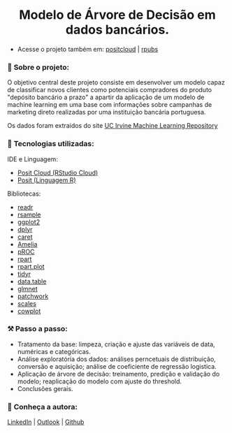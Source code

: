  <h1 align="center">Modelo de Árvore de Decisão em dados bancários.</h1>

 - Acesse o projeto também em:
 [positcloud](https://posit.cloud/content/6324494) | [rpubs](https://rpubs.com/lauramsromano/decision_tree)
 
 
### 📌 <strong>Sobre o projeto:</strong>
O objetivo central deste projeto consiste em desenvolver um modelo capaz de classificar novos clientes como potenciais compradores do produto "depósito bancário a prazo" a apartir da aplicação de um modelo de machine learning em uma base com informações sobre campanhas de marketing direto realizadas por uma instituição bancária portuguesa.

Os dados foram extraidos do site [UC Irvine Machine Learning Repository](https://archive.ics.uci.edu/dataset/222/bank+marketing)

### 🚀 <strong>Tecnologias utilizadas:</strong>

IDE e Linguagem:
- [Posit Cloud (RStudio Cloud)](https://posit.cloud/)
- [Posit (Linguagem R)](https://www.python.org/](https://posit.co/))

Bibliotecas:
- [readr](https://cran.r-project.org/web/packages/readr/index.html)
- [rsample](https://cran.r-project.org/web/packages/rsample/index.html)
- [ggplot2](https://cran.r-project.org/web/packages/ggplot2/index.html)
- [dplyr](https://cran.r-project.org/web/packages/dplyr/index.html)
- [caret](https://cran.r-project.org/web/packages/caret/index.html)
- [Amelia](https://cran.r-project.org/web/packages/Amelia/index.html)
- [pROC](https://cran.r-project.org/web/packages/pROC/index.html)
- [rpart](https://cran.r-project.org/web/packages/rpart/index.html)
- [rpart.plot](https://cran.r-project.org/web/packages/rpart.plot/index.html)
- [tidyr](https://cran.r-project.org/web/packages/tidyr/index.html)
- [data.table](https://cran.r-project.org/web/packages/data.table/index.html)
- [glmnet](https://cran.r-project.org/web/packages/glmnet/index.html)
- [patchwork](https://cran.r-project.org/web/packages/patchwork/index.html)
- [scales](https://cran.r-project.org/web/packages/scales/index.html)
- [cowplot](https://cran.r-project.org/web/packages/cowplot/index.html)


### :hammer_and_pick: <strong> Passo a passo:</strong>
- Tratamento da base: limpeza, criação e ajuste das variáveis de data, numéricas e categóricas.
- Análise exploratória dos dados: análises perncetuais de distribuição, conversão e aquisição; análise de coeficiente de regressão logistica. 
- Aplicação de árvore de decisão: treinamento, predição e validação do modelo; reaplicação do modelo com ajuste do threshold.
- Conclusões gerais.


### :bust_in_silhouette: <strong>Conheça a autora:</strong>
[LinkedIn](https://www.linkedin.com/in/laura-maria-de-souza-romano/) | [Outlook](mailto:laura.sromano@hotmail.com) | [Github](https://github.com/lauramsromano)

